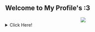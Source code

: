 <h2><b>Welcome to My Profile's :3</b></h2>

<a>
  <div align="center"><img src="https://lanyard.cnrad.dev/api/864830171635122198"></div>
</a>

<details>
  <summary>Click Here!</summary>
</details>
